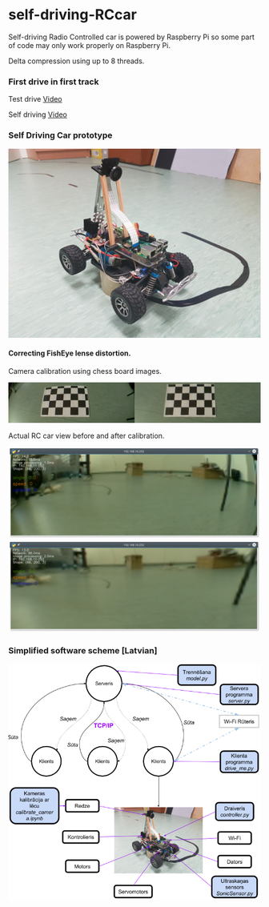 # self-driving-RCcar

Self-driving Radio Controlled car is powered by Raspberry Pi so some part of code may only work properly on Raspberry Pi.

[//]: # (Image References)

[image1]: ./images/RC_car_prototype.jpg "Car Prototype"
[image2]: ./camera_cal/undistortion_example_2.jpg "Undistorted chess board"
[image3]: ./images/fisheye_distorted.png "FishEye Distorted"
[image4]: ./images/fisheye_undistorted.png "FishEye unDistorted"
[image5]: ./images/scheme.png "System Scheme in Latvian"

Delta compression using up to 8 threads.

### First drive in first track
Test drive [Video](https://www.youtube.com/watch?v=cWWS8glTW00)

Self driving [Video](https://www.youtube.com/watch?v=T5G2UocGi-s)

### Self Driving Car prototype
![alt text][image1]

#### Correcting FishEye lense distortion.

Camera calibration using chess board images.

![alt text][image2]

Actual RC car view before and after calibration.

![alt text][image3]
![alt text][image4]

### Simplified software scheme [Latvian]

![alt text][image5]
